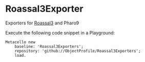 # Roassal3Exporter
Exporters for [Roassal3](https://github.com/ObjectProfile/Roassal3) and Pharo9


Execute the following code snippet in a Playground:

```Smalltalk
Metacello new
    baseline: 'Roassal3Exporters';
    repository: 'github://ObjectProfile/Roassal3Exporters';
    load.
``` 
